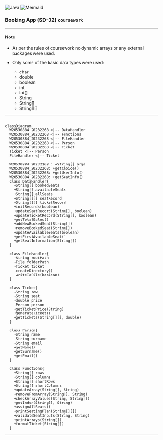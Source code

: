 ![Java](https://img.shields.io/badge/java-000?style=for-the-badge&logo=openjdk&logoColor=f89820)
![Mermaid](https://img.shields.io/badge/Mermaid-000?style=for-the-badge&logo=mermaid)

### Booking App (SD-02) `coursework`  

---

#### Note

- As per the rules of coursework no dynamic arrays or any external
packages were used.

- Only some of the basic data types were used:
    - char
    - double
    - boolean
    - int
    - int[]
    - String
    - String[]
    - String[][]

---

<!--

```mermaid

pie
    title data distribution
    "food" : 60
    "water" : 40
```

-->

```mermaid

classDiagram
  W20530884_20232268 <|-- DataHandler
  W20530884_20232268 <|-- Functions
  W20530884_20232268 <|-- FileHandler
  W20530884_20232268 <|-- Person
  W20530884_20232268 <|-- Ticket
  Ticket <|-- Person
  FileHandler <|-- Ticket

  W20530884_20232268 : +String[] args
  W20530884_20232268: +getChoice()
  W20530884_20232268: +getUserInfo()
  W20530884_20232268: +getSeatInfo()
  class DataHandler{
    +String[] bookedSeats
    +String[] availableSeats
    +String[] allSeats
    +String[][] seatRecord
    +String[][] ticketRecord
    +initRecords(boolean)
    +updateSeatRecord(String[], boolean)
    +updateTicketRecord(String[], boolean)
    +getTotalSales()
    +addNewBookedSeat(String[])
    +removeBookedSeat(String[])
    +updateAvailableSeats(boolean)
    +getFirstAvailableSeat()
    +getSeatInformation(String[])
  }

  class FileHandler{
    -String rootPath
    -File folderPath
    -Ticket ticket
    -createDirectory()
    -writeToFile(boolean)
  }

  class Ticket{
    -String row
    -String seat
    -double price
    -Person person
    +getTicketPrice(String)
    +generateTicket()
    +getTickets(String[][], double)
  }

  class Person{
    -String name
    -String surname
    -String email
    +getName()
    +getSurname()
    +getEmail()
  }

  class Functions{
    +String[] rows
    +String[] columns
    +String[] shortRows
    +String[] shortColumns
    +updateArray(String[], String)
    +removeFromArray(String[], String)
    +checkArrayValues(String, String[])
    +getIndex(String[], String)
    +assignAllSeats()
    +printSeatingPlan(String[][])
    +validateSeatInputs(String, String)
    +printArrays(String[])
    +formatTicket(String[])
  }

```

---





